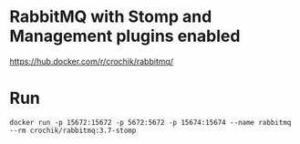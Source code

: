 # RabbitMQ with Stomp and Management plugins enabled

https://hub.docker.com/r/crochik/rabbitmq/

# Run
```docker run -p 15672:15672 -p 5672:5672 -p 15674:15674 --name rabbitmq --rm crochik/rabbitmq:3.7-stomp```
